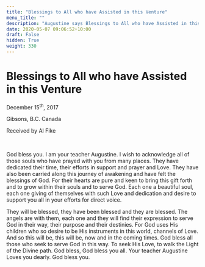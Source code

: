 ```yaml
---
title: "Blessings to All who have Assisted in this Venture"
menu_title: ""
description: "Augustine says Blessings to All who have Assisted in this Venture"
date: 2020-05-07 09:06:52+10:00
draft: False
hidden: True
weight: 330
---
```

# Blessings to All who have Assisted in this Venture

December 15<sup>th</sup>, 2017

Gibsons, B.C. Canada

Received by Al Fike

 

God bless you. I am your teacher Augustine. I wish to acknowledge all of those souls who have prayed with you from many places. They have dedicated their time, their efforts in support and prayer and Love. They have also been carried along this journey of awakening and have felt the blessings of God. For their hearts are pure and keen to bring this gift forth and to grow within their souls and to serve God. Each one a beautiful soul, each one giving of themselves with such Love and dedication and desire to support you all in your efforts for direct voice. 

They will be blessed, they have been blessed and they are blessed. The angels are with them, each one and they will find their expression to serve God in their way, their purpose and their destinies. For God uses His children who so desire to be His instruments in this world, channels of Love. And so this will be, this will be, now and in the coming times. God bless all those who seek to serve God in this way. To seek His Love, to walk the Light of the Divine path. God bless, God bless you all. Your teacher Augustine Loves you dearly. God bless you.